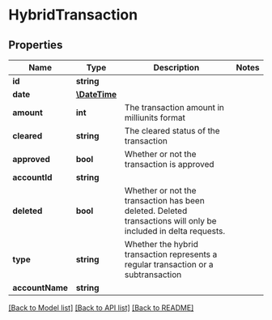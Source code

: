 # HybridTransaction

## Properties
Name | Type | Description | Notes
------------ | ------------- | ------------- | -------------
**id** | **string** |  | 
**date** | [**\DateTime**](\DateTime.md) |  | 
**amount** | **int** | The transaction amount in milliunits format | 
**cleared** | **string** | The cleared status of the transaction | 
**approved** | **bool** | Whether or not the transaction is approved | 
**accountId** | **string** |  | 
**deleted** | **bool** | Whether or not the transaction has been deleted.  Deleted transactions will only be included in delta requests. | 
**type** | **string** | Whether the hybrid transaction represents a regular transaction or a subtransaction | 
**accountName** | **string** |  | 

[[Back to Model list]](../README.md#documentation-for-models) [[Back to API list]](../README.md#documentation-for-api-endpoints) [[Back to README]](../README.md)


